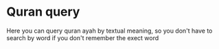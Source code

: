 # Quran query
Here you can query quran ayah by textual meaning, 
so you don't have to search by word if you don't remember the exect word

